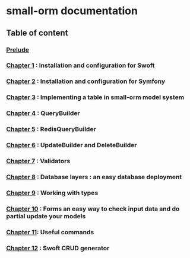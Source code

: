 # small-orm documentation

## Table of content

### [Prelude](prelude.md)
### [Chapter 1](chapter-1.md) : Installation and configuration for Swoft
### [Chapter 2](chapter-2.md) : Installation and configuration for Symfony
### [Chapter 3](chapter-3.md) : Implementing a table in small-orm model system
### [Chapter 4](chapter-4.md) : QueryBuilder
### [Chapter 5](chapter-5.md) : RedisQueryBuilder
### [Chapter 6](chapter-6.md) : UpdateBuilder and DeleteBuilder
### [Chapter 7](chapter-7.md) : Validators
### [Chapter 8](chapter-8.md) : Database layers : an easy database deployment
### [Chapter 9](chapter-9.md) : Working with types
### [Chapter 10](chapter-10.md) : Forms an easy way to check input data and do partial update your models
### [Chapter 11](chapter-11.md): Useful commands
### [Chapter 12](chapter-12.md) : Swoft CRUD generator